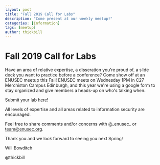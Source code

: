 ```yaml
---
layout: post
title: "Fall 2019 Call for Labs"
description: "Come present at our weekly meetup!"
categories: [Information]
tags: [meetup]
author: thickbill
---
```

# Fall 2019 Call for Labs

Have an area of relative expertise, a disseration you're proud of, a slide deck you want to practice before a conference? Come show off at an ENUSEC meetup this Fall! ENUSEC meets on Wednesday 1PM in C27 Merchiston Campus Edinburgh, and this year we're using a google form to stay organized and give members a heads-up on who's talking when. 

Submit your lab [here](https://docs.google.com/forms/d/e/1FAIpQLSfgKoaaPYvrUO-x9MTuYNMdcQ6X71l20LGuvOIcXonTqP-i8g/viewform?usp=sf_link)!

All levels of expertise and all areas related to information security are encouraged.

Feel free to share comments and/or concerns with @\_enusec\_ or team@enusec.org. 

Thank you and we look forward to seeing you next Spring!

Will Bowditch

@thickbill
